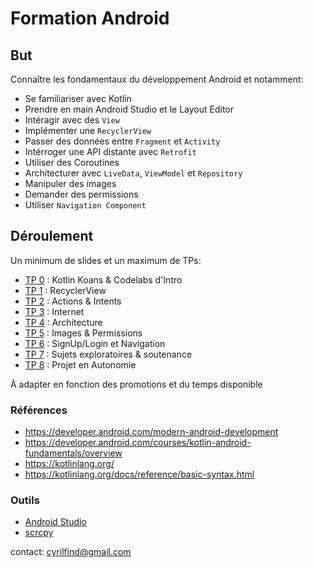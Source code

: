 # Formation Android

## But

Connaître les fondamentaux du développement Android et notamment:

- Se familiariser avec Kotlin
- Prendre en main Android Studio et le Layout Editor
- Intéragir avec des `View`
- Implémenter une `RecyclerView`
- Passer des données entre `Fragment` et `Activity`
- Intérroger une API distante avec `Retrofit`
- Utiliser des Coroutines
- Architecturer avec `LiveData`, `ViewModel` et `Repository`
- Manipuler des images
- Demander des permissions
- Utiliser `Navigation Component`

## Déroulement

Un minimum de slides et un maximum de TPs:

- [TP 0](./TP0.md) : Kotlin Koans & Codelabs d'Intro
- [TP 1](./TP1.md) : RecyclerView
- [TP 2](./TP2.md) : Actions & Intents
- [TP 3](./TP3.md) : Internet
- [TP 4](./TP4.md) : Architecture
- [TP 5](./TP5.md) : Images & Permissions
- [TP 6](./TP6.md) : SignUp/Login et Navigation
- [TP 7](./TP7.md) : Sujets exploratoires & soutenance
- [TP 8](./TP8.md) : Projet en Autonomie

À adapter en fonction des promotions et du temps disponible

### Références

- <https://developer.android.com/modern-android-development>
- <https://developer.android.com/courses/kotlin-android-fundamentals/overview>
- <https://kotlinlang.org/>
- <https://kotlinlang.org/docs/reference/basic-syntax.html>

### Outils

- [Android Studio](https://developer.android.com/studio)
- [scrcpy](https://github.com/Genymobile/scrcpy)

contact: cyrilfind@gmail.com
